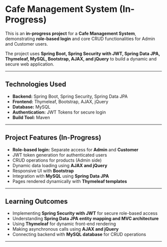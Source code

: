 # Cafe Management System (In-Progress)

This is an **in-progress project** for a **Cafe Management System**, demonstrating **role-based login** and core CRUD functionalities for Admin and Customer users.  

The project uses **Spring Boot, Spring Security with JWT, Spring Data JPA, Thymeleaf, MySQL, Bootstrap, AJAX, and jQuery** to build a dynamic and secure web application.

---

## **Technologies Used**
- **Backend:** Spring Boot, Spring Security, Spring Data JPA  
- **Frontend:** Thymeleaf, Bootstrap, AJAX, jQuery  
- **Database:** MySQL  
- **Authentication:** JWT Tokens for secure login  
- **Build Tool:** Maven  

---

## **Project Features (In-Progress)**
- **Role-based login:** Separate access for **Admin** and **Customer**  
- JWT token generation for authenticated users  
- CRUD operations for products (Admin side)  
- Dynamic data loading using **AJAX and jQuery**  
- Responsive UI with **Bootstrap**  
- Integration with **MySQL** using **Spring Data JPA**  
- Pages rendered dynamically with **Thymeleaf templates**

---

## **Learning Outcomes**
- Implementing **Spring Security with JWT** for secure role-based access  
- Understanding **Spring Data JPA entity mapping and MVC architecture**  
- Using **Thymeleaf** for dynamic front-end rendering  
- Making asynchronous calls using **AJAX and jQuery**  
- Connecting backend with **MySQL database** for CRUD operations  

---

